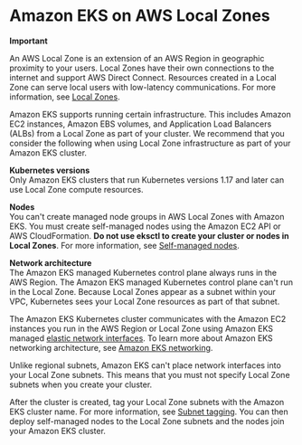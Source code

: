 # Amazon EKS on AWS Local Zones<a name="local-zones"></a>

**Important**  

An AWS Local Zone is an extension of an AWS Region in geographic proximity to your users\. Local Zones have their own connections to the internet and support AWS Direct Connect\. Resources created in a Local Zone can serve local users with low\-latency communications\. For more information, see [Local Zones](https://docs.aws.amazon.com/AWSEC2/latest/UserGuide/using-regions-availability-zones.html#concepts-local-zones)\. 

Amazon EKS supports running certain infrastructure\. This includes Amazon EC2 instances, Amazon EBS volumes, and Application Load Balancers \(ALBs\) from a Local Zone as part of your cluster\. We recommend that you consider the following when using Local Zone infrastructure as part of your Amazon EKS cluster\. 

**Kubernetes versions**  
Only Amazon EKS clusters that run Kubernetes versions 1\.17 and later can use Local Zone compute resources\.

**Nodes**  
You can't create managed node groups in AWS Local Zones with Amazon EKS\. You must create self\-managed nodes using the Amazon EC2 API or AWS CloudFormation\. **Do not use eksctl to create your cluster or nodes in Local Zones**\. For more information, see [Self\-managed nodes](worker.md)\.

**Network architecture**  
The Amazon EKS managed Kubernetes control plane always runs in the AWS Region\. The Amazon EKS managed Kubernetes control plane can't run in the Local Zone\. Because Local Zones appear as a subnet within your VPC, Kubernetes sees your Local Zone resources as part of that subnet\. 

The Amazon EKS Kubernetes cluster communicates with the Amazon EC2 instances you run in the AWS Region or Local Zone using Amazon EKS managed [elastic network interfaces](https://docs.aws.amazon.com/AWSEC2/latest/UserGuide/using-eni.html)\. To learn more about Amazon EKS networking architecture, see [Amazon EKS networking](eks-networking.md)\.

Unlike regional subnets, Amazon EKS can't place network interfaces into your Local Zone subnets\. This means that you must not specify Local Zone subnets when you create your cluster\. 

After the cluster is created, tag your Local Zone subnets with the Amazon EKS cluster name\. For more information, see [Subnet tagging](network_reqs.md#vpc-subnet-tagging)\. You can then deploy self\-managed nodes to the Local Zone subnets and the nodes join your Amazon EKS cluster\.